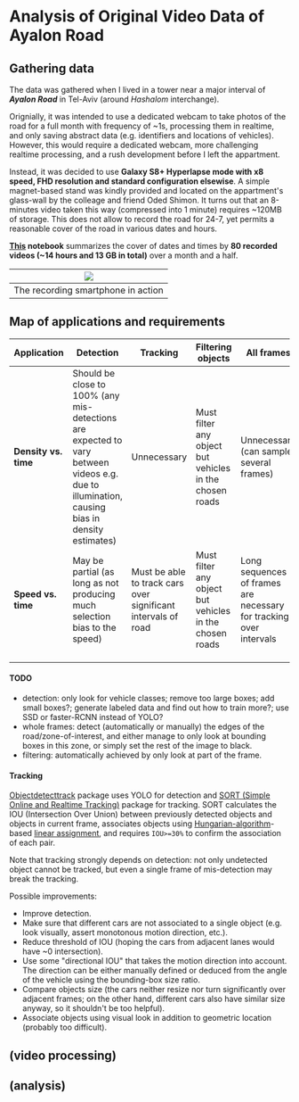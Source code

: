 # Analysis of Original Video Data of Ayalon Road

## Gathering data

The data was gathered when I lived in a tower near a major interval of ***Ayalon Road*** in Tel-Aviv (around *Hashalom* interchange).

Orignially, it was intended to use a dedicated webcam to take photos of the road for a full month with frequency of ~1s, processing them in realtime, and only saving abstract data (e.g. identifiers and locations of vehicles).
However, this would require a dedicated webcam, more challenging realtime processing, and a rush development before I left the appartment.

Instead, it was decided to use **Galaxy S8+ Hyperlapse mode with x8 speed, FHD resolution and standard configuration elsewise**.
A simple magnet-based stand was kindly provided and located on the appartment's glass-wall by the colleage and friend Oded Shimon.
It turns out that an 8-minutes video taken this way (compressed into 1 minute) requires ~120MB of storage.
This does not allow to record the road for 24-7, yet permits a reasonable cover of the road in various dates and hours.

**[This](https://github.com/ido90/AyalonRoad/blob/master/photographer/VideosTimes.ipynb) notebook** summarizes the cover of dates and times by **80 recorded videos (~14 hours and 13 GB in total)** over a month and a half.

| ![](https://idogreenberg.neocities.org/linked_images/stand2.jpg) |
| :--: |
| The recording smartphone in action |


## Map of applications and requirements

| **Application** | **Detection** | **Tracking** | **Filtering objects** | **All frames** | **Whole frames** |  |
| ---- | ---- | ---- | ---- | ---- | ---- | ---- |
| **Density vs. time** | Should be close to 100% (any mis-detections are expected to vary between videos e.g. due to illumination, causing bias in density estimates) | Unnecessary | Must filter any object but vehicles in the chosen roads | Unnecessary (can sample several frames) | Unnecessary (can focus on certain areas) |  |
| **Speed vs. time** | May be partial (as long as not producing much selection bias to the speed) | Must be able to track cars over significant intervals of road | Must filter any object but vehicles in the chosen roads | Long sequences of frames are necessary for tracking over intervals | Unnecessary (can focus on certain areas) |  |
|  |  |  |  |  |  |  |
|  |  |  |  |  |  |  |
|  |  |  |  |  |  |  |

#### TODO
- detection: only look for vehicle classes; remove too large boxes; add small boxes?; generate labeled data and find out how to train more?; use SSD or faster-RCNN instead of YOLO?
- whole frames: detect (automatically or manually) the edges of the road/zone-of-interest, and either manage to only look at bounding boxes in this zone, or simply set the rest of the image to black.
- filtering: automatically achieved by only look at part of the frame.


#### Tracking
[Objectdetecttrack](https://github.com/cfotache/pytorch_objectdetecttrack) package uses YOLO for detection and [SORT (Simple Online and Realtime Tracking)](https://github.com/abewley/sort) package for tracking. SORT calculates the IOU (Intersection Over Union) between previously detected objects and objects in current frame, associates objects using [Hungarian-algorithm](https://en.wikipedia.org/wiki/Hungarian_algorithm)-based [linear assignment](https://kite.com/python/docs/sklearn.utils.linear_assignment_.linear_assignment), and requires `IOU>=30%` to confirm the association of each pair.

Note that tracking strongly depends on detection: not only undetected object cannot be tracked, but even a single frame of mis-detection may break the tracking.

Possible improvements:
- Improve detection.
- Make sure that different cars are not associated to a single object (e.g. look visually, assert monotonous motion direction, etc.).
- Reduce threshold of IOU (hoping the cars from adjacent lanes would have ~0 intersection).
- Use some "directional IOU" that takes the motion direction into account. The direction can be either manually defined or deduced from the angle of the vehicle using the bounding-box size ratio.
- Compare objects size (the cars neither resize nor turn significantly over adjacent frames; on the other hand, different cars also have similar size anyway, so it shouldn't be too helpful).
- Associate objects using visual look in addition to geometric location (probably too difficult).


## (video processing)


## (analysis)
